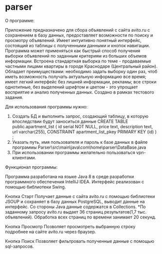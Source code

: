 # parser
О программе:

Приложение предназначено для сбора объявлений с сайта avito.ru с сохранением в базу данных, предоставляет возможности по поиску и просмотру объявлений. Имеет интуитивно понятный интерфейс, состоящий из таблицы с полученными данными и кнопок навигации.
Программа может применяться как быстрый способ получения выборки объявлений по заданным критериям из больших объемов информации. 
Встроена стандартная выборка по теме - продаваемые частными лицами квартиры в городе Краснодаре (Центральный район). 
Обладает преимуществами: необходимо задать выборку один раз, чтоб иметь возможность получать актуальную информацию все время; имеет легкий интерфейс без лишней информации, рекламы; все строки однотипные, без выделений шрифтом и цветом - это упрощает восприятие и анализ полученных данных.
Создано в рамках тестового задания.

Для использования программы нужно:

1.	Создать БД и выполнить запрос, создающий таблицу, в которую впоследствии будут заноситься данные
CREATE TABLE public.apartment_list (
id serial NOT NULL,
price text,
description text,
url varchar(255),
CONSTRAINT apartment_list_pkey PRIMARY KEY (id)
) ;
2.	Указать путь, имя пользователя и пароль к базе данных в файле программы Parser\src\main\java\com\home\parser\DataBase.java 
3.	При использовании программы желательно пользоваться vpn-клиентами.
 
Функционал программы:

Программа разработана на языке Java 8 в среде разработки программного обеспечения IntelliJ IDEA. Интерфейс реализован с помощью библиотеки Swing.

Кнопка Старт
Получает данные с сайта avito.ru с помощью библиотеки JSOUP и сохраняет в базу данных PostgreSQL, выводит данные на интерфейс. Со стороны Java данные содержатся в Сollections.
*По заданному запросу avito.ru выдает 36 страниц результатов(1,7 тыс. объявлений). Обработка всех страниц по времени занимает 20 секунд. 

Кнопка Просмотр
Позволяет просмотреть выбранную строку подробнее на сайте avito.ru через браузер. 

Кнопка Поиск
Позволяет фильтровать полученные данные с помощью sql-запросов.
